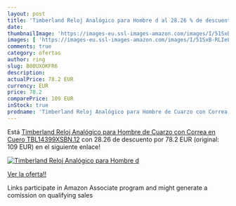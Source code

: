 ```yaml
---
layout: post
title: 'Timberland Reloj Analógico para Hombre d al 28.26 % de descuento'
date: 
thumbnailImage: 'https://images-eu.ssl-images-amazon.com/images/I/51SxB-RLIeL._SL200_.jpg'
images: [ 'https://images-eu.ssl-images-amazon.com/images/I/51SxB-RLIeL._SL200_.jpg' ]
comments: true
category: ofertas
author: ring
slug: B00UXOKFR6
description:
actualPrice: 78.2 EUR
currency: EUR
price: 78.2
comparePrice: 109 EUR
inStock: true
prodname: 'Timberland Reloj Analógico para Hombre de Cuarzo con Correa en Cuero TBL14399XSBN.12'
---
```


Está [Timberland Reloj Analógico para Hombre de Cuarzo con Correa en Cuero TBL14399XSBN.12](https://www.amazon.es/dp/B00UXOKFR6/?tag=tolees-21) con 28.26 de descuento por 78.2 EUR (original: 109 EUR) en el siguiente enlace!

[![Timberland Reloj Analógico para Hombre d](https://images-eu.ssl-images-amazon.com/images/I/51SxB-RLIeL._SL200_.jpg)](https://www.amazon.es/dp/B00UXOKFR6/?tag=tolees-21)

[Ver la oferta!!](https://www.amazon.es/dp/B00UXOKFR6/?tag=tolees-21)

Links participate in Amazon Associate program and might generate a comission on qualifying sales


